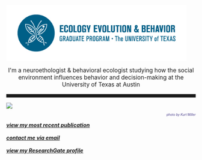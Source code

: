 <body>
		
<div class="container">
<div class="blurb">
<img src="/images/eeb1.jpg" height="150" align="middle">

<p style="text-align:center;font-size:110%">I'm a neuroethologist & behavioral ecologist studying how the social environment influences behavior and decision-making at the University of Texas at Austin</p>
	
<hr style="height:9px;color:#84949B">

	
<img src="/images/Bigbend2.JPG">
<p style="text-align:right;font-size:60%"><i><font color="darkslateblue">photo by Kurt Miller</font></i><br></p>

<a href="https://www.sciencedirect.com/science/article/pii/S0018506X17302027#!"><i><b>view my most recent publication</b></i></a><br><br>
<a href="mailto:kwallace@utexas.edu"><i><b>contact me via email</b></i></a><br><br>
<a href="https://www.researchgate.net/profile/Kelly_Wallace2"><i><b>view my ResearchGate profile</b></i></a>


